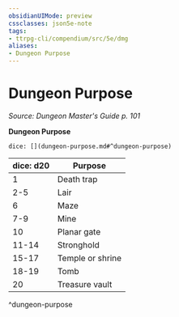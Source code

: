 ```yaml
---
obsidianUIMode: preview
cssclasses: json5e-note
tags:
- ttrpg-cli/compendium/src/5e/dmg
aliases:
- Dungeon Purpose
---
```

# Dungeon Purpose
*Source: Dungeon Master's Guide p. 101* 

**Dungeon Purpose**

`dice: [](dungeon-purpose.md#^dungeon-purpose)`

| dice: d20 | Purpose |
|-----------|---------|
| 1 | Death trap |
| 2-5 | Lair |
| 6 | Maze |
| 7-9 | Mine |
| 10 | Planar gate |
| 11-14 | Stronghold |
| 15-17 | Temple or shrine |
| 18-19 | Tomb |
| 20 | Treasure vault |
^dungeon-purpose